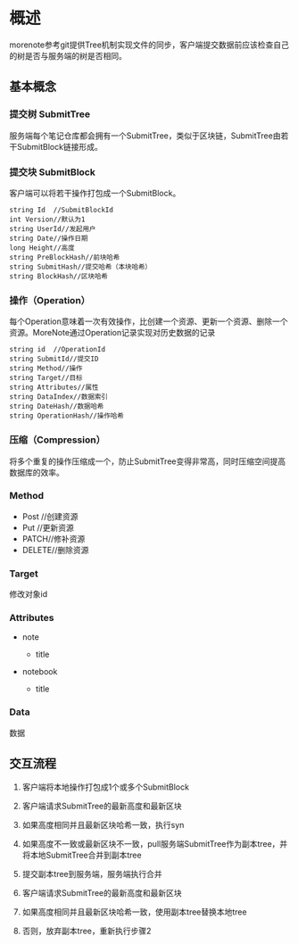 # 概述

morenote参考git提供Tree机制实现文件的同步，客户端提交数据前应该检查自己的树是否与服务端的树是否相同。

## 基本概念

### 提交树 SubmitTree

服务端每个笔记仓库都会拥有一个SubmitTree，类似于区块链，SubmitTree由若干SubmitBlock链接形成。

### 提交块 SubmitBlock

客户端可以将若干操作打包成一个SubmitBlock。

```
string Id  //SubmitBlockId
int Version//默认为1
string UserId//发起用户
string Date//操作日期
long Height//高度
string PreBlockHash//前块哈希
string SubmitHash//提交哈希（本块哈希）
string BlockHash//区块哈希
```

### 操作（Operation）

 每个Operation意味着一次有效操作，比创建一个资源、更新一个资源、删除一个资源。MoreNote通过Operation记录实现对历史数据的记录

```
string id  //OperationId
string SubmitId//提交ID
string Method//操作
string Target//目标
string Attributes//属性
string DataIndex//数据索引
string DateHash//数据哈希
string OperationHash//操作哈希
```

### 压缩（Compression）

将多个重复的操作压缩成一个，防止SubmitTree变得非常高，同时压缩空间提高数据库的效率。

### Method

- Post //创建资源
- Put //更新资源
- PATCH//修补资源
- DELETE//删除资源

### Target

修改对象id

### Attributes

- note
  
  - title

- notebook
  
  - title

### Data

数据  

## 交互流程

1. 客户端将本地操作打包成1个或多个SubmitBlock

2. 客户端请求SubmitTree的最新高度和最新区块

3. 如果高度相同并且最新区块哈希一致，执行syn

4. 如果高度不一致或最新区块不一致，pull服务端SubmitTree作为副本tree，并将本地SubmitTree合并到副本tree

5. 提交副本tree到服务端，服务端执行合并

6. 客户端请求SubmitTree的最新高度和最新区块

7. 如果高度相同并且最新区块哈希一致，使用副本tree替换本地tree

8. 否则，放弃副本tree，重新执行步骤2
